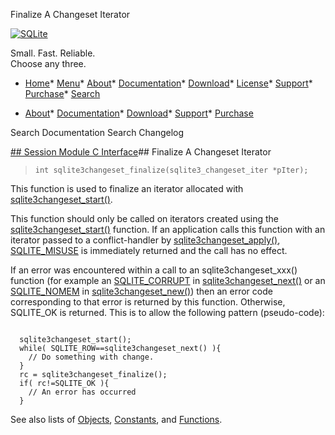 




Finalize A Changeset Iterator




[![SQLite](../images/sqlite370_banner.gif)](../index.html)


Small. Fast. Reliable.  
Choose any three.


* [Home](../index.html)* [Menu](javascript:void(0))* [About](../about.html)* [Documentation](../docs.html)* [Download](../download.html)* [License](../copyright.html)* [Support](../support.html)* [Purchase](../prosupport.html)* [Search](javascript:void(0))




* [About](../about.html)* [Documentation](../docs.html)* [Download](../download.html)* [Support](../support.html)* [Purchase](../prosupport.html)






Search Documentation
Search Changelog







[## Session Module C Interface](../session/intro.html)## Finalize A Changeset Iterator


> ```
> int sqlite3changeset_finalize(sqlite3_changeset_iter *pIter);
> 
> ```


This function is used to finalize an iterator allocated with
[sqlite3changeset\_start()](../session/sqlite3changeset_start.html).


This function should only be called on iterators created using the
[sqlite3changeset\_start()](../session/sqlite3changeset_start.html) function. If an application calls this
function with an iterator passed to a conflict\-handler by
[sqlite3changeset\_apply()](../session/sqlite3changeset_apply.html), [SQLITE\_MISUSE](../rescode.html#misuse) is immediately returned and the
call has no effect.


If an error was encountered within a call to an sqlite3changeset\_xxx()
function (for example an [SQLITE\_CORRUPT](../rescode.html#corrupt) in [sqlite3changeset\_next()](../session/sqlite3changeset_next.html) or an 
[SQLITE\_NOMEM](../rescode.html#nomem) in [sqlite3changeset\_new()](../session/sqlite3changeset_new.html)) then an error code corresponding
to that error is returned by this function. Otherwise, SQLITE\_OK is
returned. This is to allow the following pattern (pseudo\-code):



```

  sqlite3changeset_start();
  while( SQLITE_ROW==sqlite3changeset_next() ){
    // Do something with change.
  }
  rc = sqlite3changeset_finalize();
  if( rc!=SQLITE_OK ){
    // An error has occurred 
  }

```



See also lists of
 [Objects](../session/objlist.html),
 [Constants](../session/constlist.html), and
 [Functions](../session/funclist.html).



